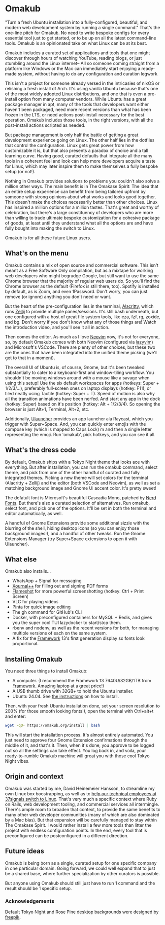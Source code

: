# Omakub

"Turn a fresh Ubuntu installation into a fully-configured, beautiful, and modern web development system by running a single command." That's the one-line pitch for Omakub. No need to write bespoke configs for every essential tool just to get started, or to be up on all the latest command-line tools. Omakub is an opinionated take on what Linux can be at its best.

Omakub includes a curated set of applications and tools that one might discover through hours of watching YouTube, reading blogs, or just stumbling around the Linux internet– All so someone coming straight from a platform like Windows or the Mac can immediately start enjoying a ready-made system, without having to do any configuration and curation legwork.

This isn't a project for someone already versed in the intricasies of nixOS or relishing a fresh install of Arch. It's using vanilla Ubuntu because that's one of the most widely adopted Linux distributions, and one that is even a pre-install option from many computer vendors. While Ubuntu has a great package manager in apt, many of the tools that developers want either haven't been packaged, need more recent versions than what has been frozen in the LTS, or need actions post-install necessary for the best operation. Omakub includes those tools, in the right versions, with all the post-install actions scripted as needed.

But package management is only half the battle of getting a great development experience going on Linux. The other half lies in the dotfiles that control the configuration. Linux gets great power from how customizable it is, but that also presents a paradox of choice and a tall learning curve. Having good, curated defaults that integrate all the many tools in a coherent feel and look can help more developers acquire a taste for Linux, which may later inspire them to make themselves a fully bespoke setup (or not!).

Nothing in Omakub provides solutions to problems you couldn't also solve a million other ways. The main benefit is in The Omakase Spirit: The idea that an entire setup experience can benefit from being tailored upfront by someone with strong opinions about what works and looks good together. This doesn't make the choices necessarily better than other choices. Linux has inspired a million options for a million tastes. That's great and worthy of celebration, but there's a large constituency of developers who are more than willing to trade ultimate bespoke customization for a cohesive package of goods, at least until they understand what all the options are and have fully bought into making the switch to Linux.

Omakub is for all these future Linux users.

## What's on the menu

Omakub contains a mix of open source and commercial software. This isn't meant as a Free Software Only compilation, but as a mixtape for working web developers who might begrudge Google, but still want to use the same Chrome browser that the majority of regular web users do. So you'll find the Chrome browser as the default (Firefox is still there, too). Spotify is installed by default, as is Zoom, and even 1Password. Don't worry, you can just remove (or ignore) anything you don't need or want.

But the heart of the pre-configuration lies in the terminal, [Alacritty](https://alacritty.org/), which runs [Zellij](https://zellij.dev/) to provide multiple panes/sessions. It's still bash underneath, but one configured with a host of great file system tools, like eza, fzf, rg, zoxide, and bg. Don't worry if you don't know what any of those things are! Watch the introduction video, and you'll see it all in action.

Then comes the editor. As much as I love [Neovim](https://neovim.io/) now, it's not for everyone, so, by default Omakub comes with both Neovim (configured via [lazyvim](https://www.lazyvim.org/)) and Microsoft's VSCode. There are plenty of other choices, but these two are the ones that have been integrated into the unified theme picking (we'll get to that in a moment).

The overall UI of Ubuntu is, of course, Gnome, but it's been tweaked substantially to cater to a keyboard-first and window-tiling workflow. You shouldn't be moving windows around with a mouse like a savage when using this setup! Use the six default workspaces for apps (hotkeys: Super + 1/2/3/...), preferably full-screen ones on laptop displays (hotkey: F11), or tiled neatly using Tactile (hotkey: Super + T). Speed of motion is also why all the transition animations have been nerfed. And start any app in the dock (hotkey: Super) based on it's position (hotkey: Alt + 1/2/3/4). So opening the browser is just Alt+1, Terminal, Alt+2, etc.

Additionally, [Ulauncher](https://ulauncher.io/) provides an app launcher ala Raycast, which you trigger with Super+Space. And, you can quickly enter emojis with the compose key (which is mapped to Caps Lock) m and then a single letter representing the emoji. Run 'omakub', pick hotkeys, and you can see it all.

## What's the dress code

By default, Omakub ships with a Tokyo Night theme that looks ace with everything. But after installation, you can run the omakub command, select theme, and pick from one of the other handful of curated and fully integrated themes. Picking a new theme will set colors for the terminal (Alacritty + Zellij) and the editor (both VSCode and Neovim), as well as set a matching background image and Gnome UI accent color. It's pretty sweet!

The defatult font is Microsoft's beautiful Cascadia Mono, patched by [Nerd Fonts](https://www.nerdfonts.com/). But there's also a curated selection of alternatives. Run omakub, select font, and pick one of the options. It'll be set in both the terminal and editor automatically, as well.

A handful of Gnome Extensions provide some additional sizzle with the blurring of the shell, hiding desktop icons (so you can enjoy those background images!), and a handful of other tweaks. Run the Gnome Extensions Manager (try Super+Space extensions to open it with Ulauncher).

## What else

Omakub also installs...

- WhatsApp + Signal for messaging
- [Xournal++](https://xournalpp.github.io/) for filling out and signing PDF forms
- [Flameshot](https://flameshot.org/) for more powerful screenshotting (hotkey: Ctrl + Print Screen)
- VLC for playing videos
- [Pinta](https://www.pinta-project.com/) for quick image editing
- The gh command for GitHub's CLI
- Docker, with preconfigured containers for MySQL + Redis, and gives you the super cool TUI lazydocker to start/stop them. 
- rbenv and nodenv, as well as the recent versions for both, for managing multiple versions of each on the same system.
- A fix for the [Framework](https://frame.work/) 13's first generation display so fonts look proportional.

## Installing Omakub

You need three things to install Omakub:

- A computer. (I recommend the Framework 13 7640U/32GB/1TB from [Framework](https://frame.work/). Amazing laptop at a great price!)
- A USB thumb drive with 32GB+ to hold the Ubuntu installer.
- Ubuntu 24.04. See [the instructions](https://ubuntu.com/tutorials/install-ubuntu-desktop#1-overview) on how to install.

Then, with your fresh Ubuntu installation done, set your screen resolution to 200% (for those smooth looking fonts!), open the terminal with Ctrl+alt+t and enter:

```bash
wget -qO- https://omakub.org/install | bash
```

This will start the installation process. It's almost entirely automated. You just need to approve four Gnome Extension confirmations through the middle of it, and that's it. Then, when it's done, you approve to be logged out so all the settings can take effect. You log back in, and voila, your ready-to-rumble Omakub machine will great you with those cool Tokyo Night vibes.

## Origin and context

Omakub was started by me, David Heinemeier Hansson, to streamline my own Linux box boostrapping, as well as to [help our technical employees at 37signals switch to Linux](https://world.hey.com/dhh/linux-as-the-new-developer-default-at-37signals-ef0823b7). That's very much a specific context where Ruby on Rails, web development tooling, and commercial services all intermingle. There's ample room to broaden that context, to provide the same benefits to many other web developer communities (many of which are also dominated by a Mac bias). But that expansion will be carefully managed to stay within The Omakase Spirit. I would rather install a few more tools than litter the project with endless configuration points. In the end, every tool that is preconfigured can be postconfigured in a different direction.

## Future ideas

Omakub is being born as a single, curated setup for one specific company in one particular domain. Going forward, we could well expand that to just be a shared base, where further specialization by other curators is possible.

But anyone using Omakub should still just have to run 1 command and the result should be 1 specific setup.

### Acknowledgements

Default Tokyo Night and Rose Pine desktop backgrounds were designed by [freepik](https://freepik.com).

